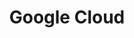 ---
layout: posts_by_category
categories: google-cloud
title: "Google Cloud"
permalink: /category/google-cloud
---